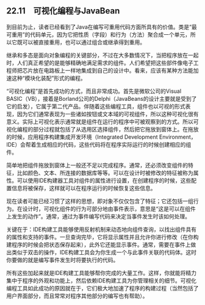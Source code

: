 ## 22.11　可视化编程与JavaBean

到目前为止，读者已经看到了Java在编写可重用代码方面所具有的价值。类是“最可重用”的代码单元，因为它把性质（字段）和行为（方法）聚合成一个单元，所以它既可以被直接重用，也可以通过组合或继承得到重用。

继承和多态是面向对象编程的关键部分，不过在大多数情况下，当把程序放在一起时，人们真正希望的是能够精确地满足需求的组件。人们希望把这些部件像电子工程师把芯片放在电路板上一样地集成到自己的设计中。看来，应该有某种方法能加速这种“模块化装配”形式的编程。

“可视化编程”是首先成功的方式，而且非常成功。首先是微软公司的Visual BASIC（VB），接着是Borland公司的Delphi（JavaBeans的设计主要就是受到了它的启发），它属于第二代产品。伴随着这些编程工具，组件也以可视的形式表现，因为它们通常表现为一些诸如按钮或文本域的可视组件，所以这种可视化很有意义。实际上可视化表示通常就是组件在运行的程序中可被观察到的方式。所以可视化编程的部分过程就包括了从选用区选择组件，然后把它拖放到窗体上。在拖放的时候，应用程序构建集成开发环境（Integrated Development Environment，IDE）会帮着生成相应的代码，这些代码将在程序实际运行的时候创建相应的组件。

简单地把组件拖放到窗体上一般还不足以完成程序。通常，还必须改变组件的特征，比如颜色、文本、所连接的数据库等等。可以在设计时被修改的特征被称为属性。可以使用IDE构建器工具对组件的属性进行设置，在创建程序的时候，这些配置信息将被保存，这样就可以在程序运行的时候恢复这些信息。

现在读者可能已经习惯了这样的思想，即对象不仅仅包含了特征；它还包括一组行为。在设计时，可视化组件的行为可部分地由事件表示，意思是“这是可以在组件上发生的动作”。通常，通过为事件编写代码来决定当事件发生时该如何处理。

关键在于：IDE构建工具能够使用反射机制来动态地向组件查询，以找出组件具有的属性和支持的事件。一旦查询完毕，它将显示属性并且允许你进行修改（在你构建程序的时候会把状态保存起来），此外它还能显示事件。通常，需要在事件上做出类似于双击的操作，IDE构建工具会为你生成一个与此事件关联的代码体。这时你要做的就是编写事件发生时将要执行的代码。

所有这些加起来就是IDE构建工具能够帮你完成的大量工作。这样，你就能将精力集中于程序的外观和功能上，然后依赖IDE构建工具为你管理相关的细节。可视化编程工具如此成功的原因就在于，它们极大地加速了程序的构建过程（当然包括了用户界面部分，而且常常对程序其他部分的编写也有帮助）。